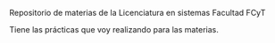 Repositorio de materias de la Licenciatura en sistemas
Facultad FCyT

Tiene las prácticas que voy realizando para las materias.

